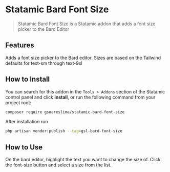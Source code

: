 # Statamic Bard Font Size

> Statamic Bard Font Size is a Statamic addon that adds a font size picker to the Bard Editor

## Features

Adds a font size picker to the Bard editor.  Sizes are based on the Tailwind defaults for text-sm through text-9xl

## How to Install

You can search for this addon in the `Tools > Addons` section of the Statamic control panel and click **install**, or run the following command from your project root:

``` bash
composer require gsoareslima/statamic-bard-font-size
```

After installation run

``` bash
php artisan vendor:publish --tag=gsl-bard-font-size
```

## How to Use

On the bard editor, highlight the text you want to change the size of.  Click the font-size button and select a size from the list.
